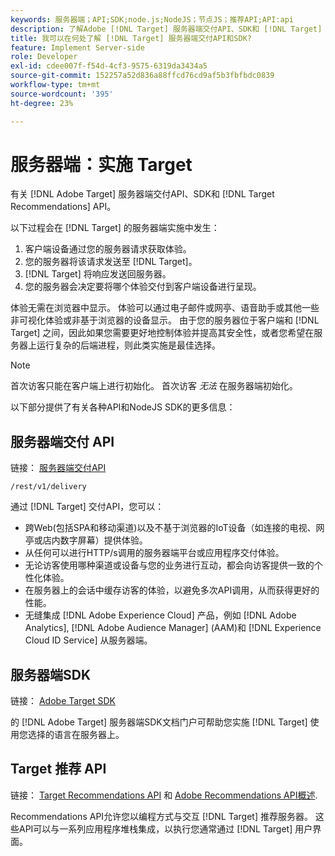 ```yaml
---
keywords: 服务器端；API;SDK;node.js;NodeJS；节点JS；推荐API;API:api
description: 了解Adobe [!DNL Target] 服务器端交付API、SDK和 [!DNL Target] Recommendations API。
title: 我可以在何处了解 [!DNL Target] 服务器端交付API和SDK?
feature: Implement Server-side
role: Developer
exl-id: cdee007f-f54d-4cf3-9575-6319da3434a5
source-git-commit: 152257a52d836a88ffcd76cd9af5b3fbfbdc0839
workflow-type: tm+mt
source-wordcount: '395'
ht-degree: 23%

---
```


# 服务器端：实施 Target

有关 [!DNL Adobe Target] 服务器端交付API、SDK和 [!DNL Target Recommendations] API。

以下过程会在 [!DNL Target] 的服务器端实施中发生：

1. 客户端设备通过您的服务器请求获取体验。
1. 您的服务器将该请求发送至 [!DNL Target]。
1. [!DNL Target] 将响应发送回服务器。
1. 您的服务器会决定要将哪个体验交付到客户端设备进行呈现。

体验无需在浏览器中显示。 体验可以通过电子邮件或网亭、语音助手或其他一些非可视化体验或非基于浏览器的设备显示。 由于您的服务器位于客户端和 [!DNL Target] 之间，因此如果您需要更好地控制体验并提高其安全性，或者您希望在服务器上运行复杂的后端进程，则此类实施是最佳选择。

>[!NOTE]
>
>首次访客只能在客户端上进行初始化。 首次访客 *无法* 在服务器端初始化。

以下部分提供了有关各种API和NodeJS SDK的更多信息：

## 服务器端交付 API

链接： [服务器端交付API](https://developers.adobetarget.com/api/delivery-api/)

`/rest/v1/delivery`

通过 [!DNL Target] 交付API，您可以：

* 跨Web(包括SPA和移动渠道)以及不基于浏览器的IoT设备（如连接的电视、网亭或店内数字屏幕）提供体验。
* 从任何可以进行HTTP/s调用的服务器端平台或应用程序交付体验。
* 无论访客使用哪种渠道或设备与您的业务进行互动，都会向访客提供一致的个性化体验。
* 在服务器上的会话中缓存访客的体验，以避免多次API调用，从而获得更好的性能。
* 无缝集成 [!DNL Adobe Experience Cloud] 产品，例如 [!DNL Adobe Analytics], [!DNL Adobe Audience Manager] (AAM)和 [!DNL Experience Cloud ID Service] 从服务器端。

## 服务器端SDK

链接： [Adobe Target SDK](https://adobetarget-sdks.gitbook.io/docs/)

的 [!DNL Adobe Target] 服务器端SDK文档门户可帮助您实施 [!DNL Target] 使用您选择的语言在服务器上。

## Target 推荐 API

链接： [Target Recommendations API](https://developers.adobetarget.com/api/recommendations) 和 [Adobe Recommendations API概述](https://experienceleague.adobe.com/docs/target-learn/recommendations-api-tutorial/recs-api-overview.html).

Recommendations API允许您以编程方式与交互 [!DNL Target] 推荐服务器。 这些API可以与一系列应用程序堆栈集成，以执行您通常通过 [!DNL Target] 用户界面。
